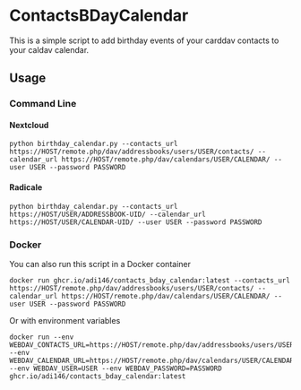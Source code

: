 # ContactsBDayCalendar

This is a simple script to add birthday events of your carddav contacts to your caldav calendar.

## Usage

### Command Line

#### Nextcloud
```
python birthday_calendar.py --contacts_url https://HOST/remote.php/dav/addressbooks/users/USER/contacts/ --calendar_url https://HOST/remote.php/dav/calendars/USER/CALENDAR/ --user USER --password PASSWORD
```
#### Radicale
```
python birthday_calendar.py --contacts_url https://HOST/USER/ADDRESSBOOK-UID/ --calendar_url https://HOST/USER/CALENDAR-UID/ --user USER --password PASSWORD
```

### Docker

You can also run this script in a Docker container

```
docker run ghcr.io/adi146/contacts_bday_calendar:latest --contacts_url https://HOST/remote.php/dav/addressbooks/users/USER/contacts/ --calendar_url https://HOST/remote.php/dav/calendars/USER/CALENDAR/ --user USER --password PASSWORD
```
Or with environment variables
```
docker run --env WEBDAV_CONTACTS_URL=https://HOST/remote.php/dav/addressbooks/users/USER/contacts/ --env WEBDAV_CALENDAR_URL=https://HOST/remote.php/dav/calendars/USER/CALENDAR/ --env WEBDAV_USER=USER --env WEBDAV_PASSWORD=PASSWORD ghcr.io/adi146/contacts_bday_calendar:latest
```
